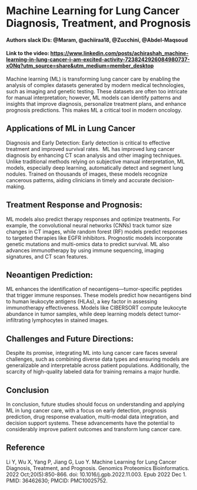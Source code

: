 # Machine Learning for Lung Cancer Diagnosis, Treatment, and Prognosis
#### Authors slack IDs: @Maram, @achiiraa18, @Zucchini, @Abdel-Maqsoud 
#### Link to the video: https://www.linkedin.com/posts/achirashah_machine-learning-in-lung-cancer-i-am-excited-activity-7238242926084980737-xONq?utm_source=share&utm_medium=member_desktop

Machine learning (ML) is transforming lung cancer care by enabling the analysis of complex datasets generated by modern medical technologies, such as imaging and genetic testing. These datasets are often too intricate for manual interpretation; however, ML models can identify patterns and insights that improve diagnosis, personalize treatment plans, and enhance prognosis predictions. This makes ML a critical tool in modern oncology.

## Applications of ML in Lung Cancer

Diagnosis and Early Detection: Early detection is critical to effective treatment and improved survival rates.  ML has improved lung cancer diagnosis by enhancing CT scan analysis and other imaging techniques. Unlike traditional methods relying on subjective manual interpretation, ML models, especially deep learning, automatically detect and segment lung nodules. Trained on thousands of images, these models recognize cancerous patterns, aiding clinicians in timely and accurate decision-making.

## Treatment Response and Prognosis:

ML models also predict therapy responses and optimize treatments. For example, the convolutional neural networks (CNNs) track tumor size changes in CT images, while random forest (RF) models predict responses to targeted therapies like EGFR inhibitors. Prognostic models incorporate genetic mutations and multi-omics data to predict survival. ML also advances immunotherapy by using immune sequencing, imaging signatures, and CT scan features.

## Neoantigen Prediction: 

ML enhances the identification of neoantigens—tumor-specific peptides that trigger immune responses. These models predict how neoantigens bind to human leukocyte antigens (HLAs), a key factor in assessing immunotherapy effectiveness. Models like CIBERSORT compute leukocyte abundance in tumor samples, while deep learning models detect tumor-infiltrating lymphocytes in stained images.

## Challenges and Future Directions: 

Despite its promise, integrating ML into lung cancer care faces several challenges, such as combining diverse data types and ensuring models are generalizable and interpretable across patient populations. Additionally, the scarcity of high-quality labeled data for training remains a major hurdle.

## Conclusion

In conclusion, future studies should focus on understanding and applying ML in lung cancer care, with a focus on early detection, prognosis prediction, drug response evaluation, multi-modal data integration, and decision support systems. These advancements have the potential to considerably improve patient outcomes and transform lung cancer care.

## Reference

Li Y, Wu X, Yang P, Jiang G, Luo Y. Machine Learning for Lung Cancer Diagnosis, Treatment, and Prognosis. Genomics Proteomics Bioinformatics. 2022 Oct;20(5):850-866. doi: 10.1016/j.gpb.2022.11.003. Epub 2022 Dec 1. PMID: 36462630; PMCID: PMC10025752.
